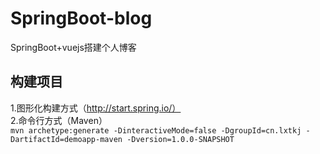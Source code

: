 # SpringBoot-blog
SpringBoot+vuejs搭建个人博客

## 构建项目
1.图形化构建方式（http://start.spring.io/）  
2.命令行方式（Maven）  
`mvn archetype:generate -DinteractiveMode=false -DgroupId=cn.lxtkj -DartifactId=demoapp-maven -Dversion=1.0.0-SNAPSHOT`  


